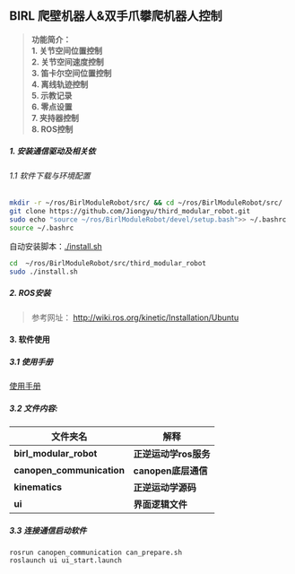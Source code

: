 ## BIRL 爬壁机器人&双手爪攀爬机器人控制
>**功能简介：**  
>**1. 关节空间位置控制**  
>**2. 关节空间速度控制**  
>**3. 笛卡尔空间位置控制**  
>**4. 离线轨迹控制**  
>**5. 示教记录**  
>**6. 零点设置**  
>**7. 夹持器控制**  
>**8. ROS控制**  


##### 1. 安装通信驱动及相关依

###### 1.1 软件下载与环境配置
``` bash
mkdir -r ~/ros/BirlModuleRobot/src/ && cd ~/ros/BirlModuleRobot/src/  
git clone https://github.com/Jiongyu/third_modular_robot.git  
sudo echo "source ~/ros/BirlModuleRobot/devel/setup.bash">> ~/.bashrc  
source ~/.bashrc  
```

自动安装脚本：[./install.sh](./install.sh)
``` bash
cd  ~/ros/BirlModuleRobot/src/third_modular_robot  
sudo ./install.sh  
```

##### 2. ROS安装
>参考网址：
> <http://wiki.ros.org/kinetic/Installation/Ubuntu>

#### 3. 软件使用
##### 3.1 使用手册
[使用手册](./manual/manual.pdf)

##### 3.2 文件内容:
|文件夹名|解释|
|----|-----|
|**birl_modular_robot**| **正逆运动学ros服务**|
|**canopen_communication**|**canopen底层通信**|
|**kinematics**| **正逆运动学源码**|
|**ui**| **界面逻辑文件**|

##### 3.3 连接通信启动软件
```
rosrun canopen_communication can_prepare.sh  
roslaunch ui ui_start.launch  
```
